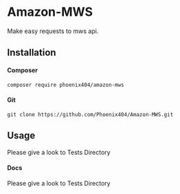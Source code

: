 # Amazon-MWS

Make easy requests to mws api.


## Installation 

#### Composer 

    composer require phoenix404/amazon-mws
  
#### Git
  
    git clone https://github.com/Phoenix404/Amazon-MWS.git

## Usage

Please give a look to Tests Directory

#### Docs

Please give a look to Tests Directory
